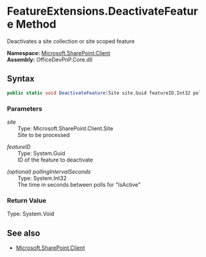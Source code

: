 # FeatureExtensions.DeactivateFeature Method  
Deactivates a site collection or site scoped feature  

**Namespace:** [Microsoft.SharePoint.Client](Microsoft.SharePoint.Client.md)  
**Assembly:** OfficeDevPnP.Core.dll  
## Syntax
```C#
public static void DeactivateFeature(Site site,Guid featureID,Int32 pollingIntervalSeconds)
```
### Parameters
*site*  
&emsp;&emsp;Type: Microsoft.SharePoint.Client.Site  
&emsp;&emsp;Site to be processed  
  
*featureID*  
&emsp;&emsp;Type: System.Guid  
&emsp;&emsp;ID of the feature to deactivate  
  
*(optional) pollingIntervalSeconds*  
&emsp;&emsp;Type: System.Int32  
&emsp;&emsp;The time in seconds between polls for "IsActive"  
  
### Return Value
Type: System.Void  

## See also
- [Microsoft.SharePoint.Client](Microsoft.SharePoint.Client.md)
